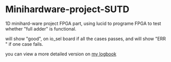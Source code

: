 # Minihardware-project-SUTD
1D minihard-ware project FPGA part, using lucid to programe FPGA to test whether "full adder" is functional. 

will show "good", on io_sel board if all the cases passes, and will show "ERR " if one case fails.

you can view a more detailed version on [my logbook](https://www.evernote.com/l/AoLmKouIknROm4UlzPOVdCkO6-1b6Nncipw)
